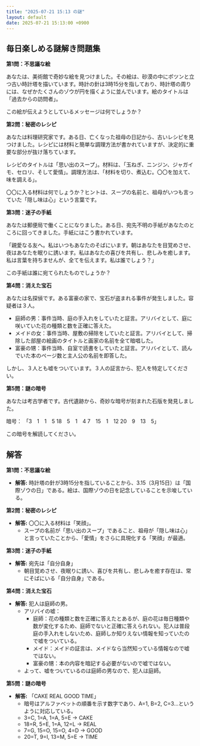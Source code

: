 ```yaml
---
title: "2025-07-21 15:13 の謎"
layout: default
date: 2025-07-21 15:13:00 +0900
---
```

## 毎日楽しめる謎解き問題集

**第1問：不思議な絵**

あなたは、美術館で奇妙な絵を見つけました。その絵は、砂漠の中にポツンと立つ古い時計塔を描いています。時計の針は3時15分を指しており、時計塔の周りには、なぜかたくさんのゾウが円を描くように並んでいます。絵のタイトルは「過去からの訪問者」。

この絵が伝えようとしているメッセージは何でしょうか？

**第2問：秘密のレシピ**

あなたは料理研究家です。ある日、亡くなった祖母の日記から、古いレシピを見つけました。レシピには材料と簡単な調理方法が書かれていますが、決定的に重要な部分が抜け落ちています。

レシピのタイトルは「思い出のスープ」。材料は、「玉ねぎ、ニンジン、ジャガイモ、セロリ、そして愛情」。調理方法は、「材料を切り、煮込む。〇〇を加えて、味を調える」。

〇〇に入る材料は何でしょうか？ヒントは、スープの名前と、祖母がいつも言っていた「隠し味は心」という言葉です。

**第3問：迷子の手紙**

あなたは郵便局で働くことになりました。ある日、宛先不明の手紙があなたのところに回ってきました。手紙にはこう書かれています。

「親愛なる友へ。私はいつもあなたのそばにいます。朝はあなたを目覚めさせ、夜はあなたを眠りに誘います。私はあなたの喜びを共有し、悲しみを癒します。私は言葉を持ちませんが、全てを伝えます。私は誰でしょう？」

この手紙は誰に宛てられたものでしょうか？

**第4問：消えた宝石**

あなたは名探偵です。ある富豪の家で、宝石が盗まれる事件が発生しました。容疑者は３人。

*   庭師の男：事件当時、庭の手入れをしていたと証言。アリバイとして、庭に咲いていた花の種類と数を正確に答えた。
*   メイドの女：事件当時、屋敷の掃除をしていたと証言。アリバイとして、掃除した部屋の絵画のタイトルと画家の名前を全て暗唱した。
*   富豪の甥：事件当時、自室で読書をしていたと証言。アリバイとして、読んでいた本のページ数と主人公の名前を即答した。

しかし、３人とも嘘をついています。３人の証言から、犯人を特定してください。

**第5問：謎の暗号**

あなたは考古学者です。古代遺跡から、奇妙な暗号が刻まれた石版を発見しました。

暗号：
「3　1　1　5
18　5　1　4
7　15　1　12
20　9　13　5」

この暗号を解読してください。

## 解答

**第1問：不思議な絵**

*   **解答:** 時計塔の針が3時15分を指していることから、3.15（3月15日）は「国際ゾウの日」である。絵は、国際ゾウの日を記念していることを示唆している。

**第2問：秘密のレシピ**

*   **解答:** 〇〇に入る材料は「笑顔」。
    *   スープの名前が「思い出のスープ」であること、祖母が「隠し味は心」と言っていたことから、「愛情」をさらに具現化する「笑顔」が最適。

**第3問：迷子の手紙**

*   **解答:** 宛先は「自分自身」
    *   朝目覚めさせ、夜眠りに誘い、喜びを共有し、悲しみを癒す存在は、常にそばにいる「自分自身」である。

**第4問：消えた宝石**

*   **解答:** 犯人は庭師の男。
    *   アリバイの嘘：
        *   庭師：花の種類と数を正確に答えたとあるが、庭の花は毎日種類や数が変化するため、庭師でないと正確に答えられない。犯人は普段庭の手入れをしないため、庭師しか知りえない情報を知っていたので嘘をついている。
        *   メイド：メイドの証言は、メイドなら当然知っている情報なので嘘ではない。
        *   富豪の甥：本の内容を暗記する必要がないので嘘ではない。
    *   よって、嘘をついているのは庭師の男なので、犯人は庭師。

**第5問：謎の暗号**

*   **解答:** 「CAKE REAL GOOD TIME」
    *   暗号はアルファベットの順番を示す数字であり、A=1, B=2, C=3...というように対応している。
    *   3=C, 1=A, 1=A, 5=E → CAKE
    *   18=R, 5=E, 1=A, 12=L → REAL
    *   7=G, 15=O, 15=O, 4=D → GOOD
    *   20=T, 9=I, 13=M, 5=E → TIME
